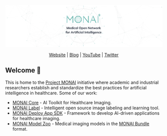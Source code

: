 <!--

**Here are some ideas to get you started:**

🙋‍♀️ A short introduction - what is your organization all about?
🌈 Contribution guidelines - how can the community get involved?
👩‍💻 Useful resources - where can the community find your docs? Is there anything else the community should know?
🍿 Fun facts - what does your team eat for breakfast?
🧙 Remember, you can do mighty things with the power of [Markdown](https://docs.github.com/github/writing-on-github/getting-started-with-writing-and-formatting-on-github/basic-writing-and-formatting-syntax)
-->

![project monai](https://github.com/Project-MONAI/.github/blob/main/images/logo-banner.png)

<div align="center">
<a href="http://monai.io">Website</a> | <a href="https://monai.medium.com/">Blog</a> | <a href="https://www.youtube.com/c/Project-MONAI">YouTube</a> | <a href="https://twitter.com/ProjectMONAI">Twitter</a>
</div>

## Welcome :wave:

This is home to the [Project MONAI](https://monai.io/about.html) initiative where academic and industrial researchers establish and standardize the best practices for artificial intelligence in healthcare. Some of our work:

- [MONAI Core](https://github.com/Project-MONAI/MONAI) - AI Toolkit for Healthcare Imaging.
- [MONAI Label](https://github.com/Project-MONAI/MONAILabel) - Intelligent open source image labeling and learning tool.
- [MONAI Deploy App SDK](https://github.com/Project-MONAI/monai-deploy-app-sdk) - Framework to develop AI-driven applications for healthcare imaging.
- [MONAI Model Zoo](https://github.com/Project-MONAI/model-zoo) - Medical imaging models in the [MONAI Bundle](https://docs.monai.io/en/latest/bundle_intro.html) format.

